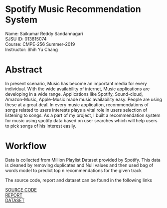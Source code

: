 # Spotify Music Recommendation System
Name: Saikumar Reddy Sandannagari<br>
SJSU ID: 013815074<br>
Course: CMPE-256 Summer-2019<br>
Instructor: Shih Yu Chang<br>

# Abstract

In present scenario, Music has become an important media for every individual. With the wide availability of internet, Music applications are developing in a wide range. Applications like Spotify, Sound-cloud, Amazon-Music, Apple-Music made music availability easy. People are using these at a great deal. In every music application, recommendations of songs related to users interests plays a vital role in users selection of listening to songs. As a part of my project, I built a recommendation system for music using spotify data based on user searches which will help users to pick songs of his interest easily.

# Workflow

Data is collected from Million Playlist Dataset provided by Spotify. This data is cleaned by removing duplicates and Null values and then used bag of words model to predict top n recommendations for the given track

The source code, report and dataset can be found in the following links

[SOURCE CODE](https://github.com/SaikumarReddySandannagari/CMPE256_Spotify_Music_Recommendation_System/blob/master/spotifymusic_REC.ipynb)<br>
[REPORT](https://github.com/SaikumarReddySandannagari/CMPE256_Spotify_Music_Recommendation_System/blob/master/Spotify%20Music%20%20Recommendation%20System.pdf)<br>
[DATASET](https://github.com/SaikumarReddySandannagari/CMPE256_Spotify_Music_Recommendation_System/blob/master/data.csv)
